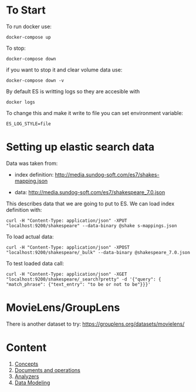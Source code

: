 # To Start
To run docker use:

`docker-compose up`

To stop:

`docker-compose down`

if you want to stop it and clear volume data use:

`docker-compose down -v`

By default ES is writting logs so they are accesible with 

`docker logs`

To change this and make it write to file you can set environment variable:

`ES_LOG_STYLE=file`

# Setting up elastic search data
Data was taken from: 
 - index definition: http://media.sundog-soft.com/es7/shakes-mapping.json

 - data: http://media.sundog-soft.com/es7/shakespeare_7.0.json

This describes data that we are going to put to ES. We can load index definition with:

`curl -H "Content-Type: application/json" -XPUT "localhost:9200/shakespeare" --data-binary @shake
s-mappings.json`

To load actual data:

`curl -H "Content-Type: application/json" -XPOST "localhost:9200/shakespeare/_bulk" --data-binary @shakespeare_7.0.json`

To test loaded data call:

`curl -H "Content-Type: application/json" -XGET "localhost:9200/shakespeare/_search?pretty" -d '{"query": { "match_phrase": {"text_entry": "to be or not to be"}}}'`

# MovieLens/GroupLens
There is another dataset to try: https://grouplens.org/datasets/movielens/

# Content
 1. [Concepts](https://github.com/antusus/elasticsearch-course/blob/main/notes/01_basic_concepts.md)
 1. [Documents and operations](https://github.com/antusus/elasticsearch-course/blob/main/notes/02_document_operations.md)
 1. [Analyzers](https://github.com/antusus/elasticsearch-course/blob/main/notes/03_analyzers.md)
 1. [Data Modeling](https://github.com/antusus/elasticsearch-course/blob/main/notes/04_data_modeling.md)
